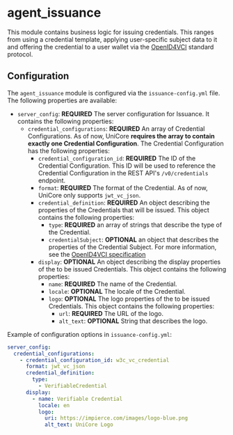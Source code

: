 # agent_issuance

This module contains business logic for issuing credentials. This ranges from using a credential template,
applying user-specific subject data to it and offering the credential to a user wallet via the [OpenID4VCI](https://openid.net/specs/openid-4-verifiable-credential-issuance-1_0.html) standard protocol.


## Configuration

The `agent_issuance` module is configured via the `issuance-config.yml` file. The following properties are available:
* `server_config`: **REQUIRED** The server configuration for Issuance. It contains the following properties:
    * `credential_configurations`: **REQUIRED** An array of Credential Configurations. As of now, UniCore **requires the
      array to contain exactly one Credential Configuration**. The Credential Configuration has the following properties:
        * `credential_configuration_id`: **REQUIRED** The ID of the Credential Configuration. This ID will be used to
          reference the Credential Configuration in the REST API's `/v0/credentials` endpoint.
        * `format`: **REQUIRED** The format of the Credential. As of now, UniCore only supports `jwt_vc_json`.
        * `credential_definition`: **REQUIRED** An object describing the properties of the Credentials that will be
          issued. This object contains the following properties:
            * `type`: **REQUIRED** an array of strings that describe the type of the Credential.
            * `credentialSubject`: **OPTIONAL** an object that describes the properties of the Credential Subject. For
              more information, see the [OpenID4VCI
              specification](https://openid.net/specs/openid-4-verifiable-credential-issuance-1_0-13.html#appendix-A.1.1.2-3.1.2.2.1)
        * `display`: **OPTIONAL** An object describing the display properties of the to be issued Credentials. This
          object contains the following properties:
            * `name`: **REQUIRED** The name of the Credential.
            * `locale`: **OPTIONAL** The locale of the Credential.
            * `logo`: **OPTIONAL** The logo properties of the to be issued Credentials. This object contains the
              following properties:
                * `url`: **REQUIRED** The URL of the logo.
                * `alt_text`: **OPTIONAL** String that describes the logo.

Example of configuration options in `issuance-config.yml`:
```yaml
server_config:
  credential_configurations:
    - credential_configuration_id: w3c_vc_credential
      format: jwt_vc_json
      credential_definition:
        type:
          - VerifiableCredential
      display:
        - name: Verifiable Credential
          locale: en
          logo:
            uri: https://impierce.com/images/logo-blue.png
            alt_text: UniCore Logo
```
